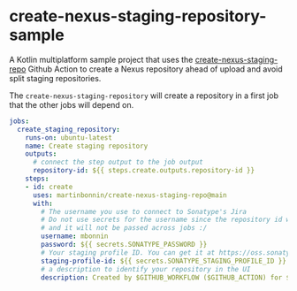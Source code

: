# create-nexus-staging-repository-sample

A Kotlin multiplatform sample project that uses the [create-nexus-staging-repo](https://github.com/martinbonnin/create-nexus-staging-repo) Github Action to create a Nexus repository ahead of upload and avoid split staging repositories.

The `create-nexus-staging-repository` will create a repository in a first job that the other jobs will depend on.

```yaml
jobs:
  create_staging_repository:
    runs-on: ubuntu-latest
    name: Create staging repository
    outputs:
      # connect the step output to the job output
      repository-id: ${{ steps.create.outputs.repository-id }}
    steps:
    - id: create
      uses: martinbonnin/create-nexus-staging-repo@main
      with:
        # The username you use to connect to Sonatype's Jira
        # Do not use secrets for the username since the repository id will contain it
        # and it will not be passed across jobs :/
        username: mbonnin
        password: ${{ secrets.SONATYPE_PASSWORD }}
        # Your staging profile ID. You can get it at https://oss.sonatype.org/#stagingProfiles;$staginProfileId
        staging-profile-id: ${{ secrets.SONATYPE_STAGING_PROFILE_ID }}
        # a description to identify your repository in the UI
        description: Created by $GITHUB_WORKFLOW ($GITHUB_ACTION) for $GITHUB_REPOSITORY
```


